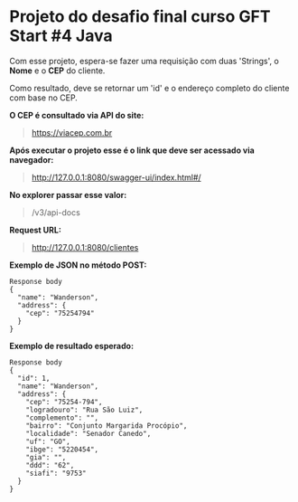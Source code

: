 # Projeto do desafio final curso GFT Start #4 Java

Com esse projeto, espera-se fazer uma requisição com duas 'Strings', o __Nome__ e o __CEP__ do cliente.

Como resultado, deve se retornar um 'id' e o endereço completo do cliente com base no CEP.

**O CEP é consultado via API do site:** 
> https://viacep.com.br

**Após executar o projeto esse é o link que deve ser acessado via navegador:**
> http://127.0.0.1:8080/swagger-ui/index.html#/

**No explorer passar esse valor:** 
> /v3/api-docs

**Request URL:**
> http://127.0.0.1:8080/clientes

**Exemplo de JSON no método POST:**

```
Response body
{
  "name": "Wanderson",
  "address": {
    "cep": "75254794"
  }
}
```

**Exemplo de resultado esperado:**

```
Response body
{
  "id": 1,
  "name": "Wanderson",
  "address": {
    "cep": "75254-794",
    "logradouro": "Rua São Luiz",
    "complemento": "",
    "bairro": "Conjunto Margarida Procópio",
    "localidade": "Senador Canedo",
    "uf": "GO",
    "ibge": "5220454",
    "gia": "",
    "ddd": "62",
    "siafi": "9753"
  }
}
```